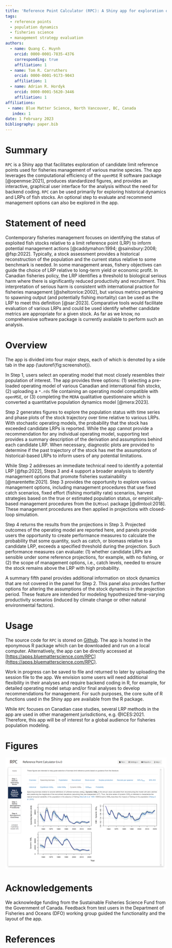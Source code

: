```yaml
---
title: 'Reference Point Calculator (RPC): A Shiny app for exploration of limit reference points for fisheries management'
tags:
  - reference points
  - population dynamics
  - fisheries science
  - management strategy evaluation
authors:
  - name: Quang C. Huynh
    orcid: 0000-0001-7835-4376
    corresponding: true
    affiliation: 1
  - name: Tom R. Carruthers
    orcid: 0000-0001-9173-9043
    affiliation: 1
  - name: Adrian R. Hordyk
    orcid: 0000-0001-5620-3446
    affiliation: 1
affiliations:
 - name: Blue Matter Science, North Vancouver, BC, Canada
   index: 1
date: 1 February 2023
bibliography: paper.bib
---
```


# Summary

`RPC` is a Shiny app that facilitates exploration of candidate limit reference points used for fisheries management of various marine species. The app leverages the computational efficiency of the `openMSE` R software package [@openmse:2021], produces standardized figures, and provides an interactive, graphical user interface for the analysis without the need for backend coding. `RPC` can be used primarily for exploring historical dynamics and LRPs of fish stocks. An optional step to evaluate and recommend management options can also be explored in the app. 

# Statement of need

Contemporary fisheries management focuses on identifying the status of exploited fish stocks relative to a limit reference point (LRP) to inform potential management actions [@caddymahon:1994; @sainsbury:2008; @fsp:2022]. Typically, a stock assessment provides a historical reconstruction of the population and the current status relative to some benchmark is needed. In some management areas, fishery objectives can guide the choice of LRP relative to long-term yield or economic profit. In Canadian fisheries policy, the LRP identifies a threshold to biological serious harm where there is significantly reduced productivity and recruitment. This interpretation of serious harm is consistent with international practice for fisheries management [@sheltonrice:2002], but various metrics pertaining to spawning output (and potentially fishing mortality) can be used as the LRP to meet this definition [@sar:2023]. Comparative tools would facilitate evaluation of various LRPs and could be used identify whether candidate metrics are appropriate for a given stock. As far as we know, no comprehensive software package is currently available to perform such an analysis.

# Overview

The app is divided into four major steps, each of which is denoted by a side tab in the app (\autoref{fig:screenshot}).

In Step 1, users select an operating model that most closely resembles their population of interest. The app provides three options: (1) selecting a pre-loaded operating model of various Canadian and international fish stocks, (2) uploading a `*.rds` file containing an operating model compatible with `openMSE`, or (3) completing the `MERA` qualitative questionnaire which is converted a quantitative population dynamics model [@mera:2023].

Step 2 generates figures to explore the population status with time series and phase plots of the stock trajectory over time relative to various LRPs. With stochastic operating models, the probability that the stock has exceeded candidate LRPs is reported. While the app cannot provide a recommendation for any individual operating model, supporting text provides a summary description of the derivation and assumptions behind each candidate LRP. When necessary, diagnostic plots are provided to determine if the past trajectory of the stock has met the assumptions of historical-based LRPs to inform users of any potential limitations.

While Step 2 addresses an immediate technical need to identify a potential LRP [@fsp:2022], Steps 3 and 4 support a broader analysis to identify management options that promote fisheries sustainability [@marentette:2021]. Step 3 provides the opportunity to explore various management options, including management procedures that use fixed catch scenarios, fixed effort (fishing mortality rate) scenarios, harvest strategies based on the true or estimated population status, or empirically-based management procedures from the `DLMtool` package [@dlmtool:2018]. These management procedures are then applied in projections with closed-loop simulation.

Step 4 returns the results from the projections in Step 3. Projected outcomes of the operating model are reported here, and panels provide users the opportunity to create performance measures to calculate the probability that some quantity, such as catch, or biomass relative to a candidate LRP, exceeds a specified threshold during the projection. Such performance measures can evaluate: (1) whether candidate LRPs are sensible under some reference projections, for example, with no fishing, or (2) the scope of management options, i.e., catch levels, needed to ensure the stock remains above the LRP with high probability.

A summary fifth panel provides additional information on stock dynamics that are not covered in the panel for Step 2. This panel also provides further options for altering the assumptions of the stock dynamics in the projection period. These feature are intended for modeling hypothesized time-varying productivity scenarios (induced by climate change or other natural environmental factors).


# Usage

The source code for `RPC` is stored on [Github](https://github.com/Blue-Matter/RPC). The app is hosted in the eponymous R package which can be downloaded and run on a local computer. Alternatively, the app can be directly accessed at [https://apps.bluematterscience.com/RPC](https://apps.bluematterscience.com/RPC).

Work in progress can be saved to file and returned to later by uploading the session file to the app. We envision some users will need additional flexibility in their analyses and require backend coding in R, for example, for detailed operating model setup and/or final analyses to develop recommendations for management. For such purposes, the core suite of R functions used in the Shiny app are available from the R package.

While `RPC` focuses on Canadian case studies, several LRP methods in the app are used in other management jurisdictions, e.g. @ICES:2021. Therefore, this app will be of interest for a global audience for fisheries population modeling.

# Figures

![Screenshot of RPC upon selecting an operating model.\label{fig:screenshot}](figures/RPC-screenshot.png)

# Acknowledgements

We acknowledge funding from the Sustainable Fisheries Science Fund from the Government of Canada. Feedback from test users in the Department of Fisheries and Oceans (DFO) working group guided the functionality and the layout of the app.

# References

